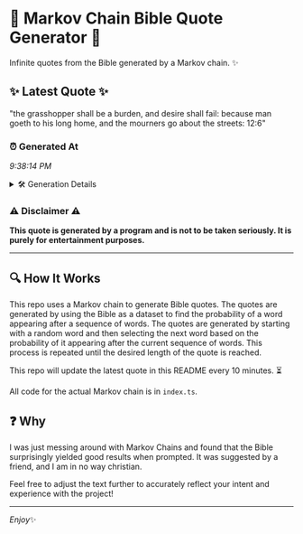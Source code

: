# 📖 Markov Chain Bible Quote Generator 📖

Infinite quotes from the Bible generated by a Markov chain. ✨

## ✨ Latest Quote ✨
"the grasshopper shall be a burden, and desire shall fail: because man goeth to his long home, and the mourners go about the streets: 12:6"

### ⏰ Generated At
*9:38:14 PM*

<details>
    <summary>🛠️ Generation Details</summary>
    <p>
        <strong>🌱 Seed:</strong> the<br>
        <strong>🔄 Iterations:</strong> 24<br>
        <strong>📜 Context History:</strong><br>[ the ]: grasshopper<br>[ the, grasshopper ]: shall<br>[ the, grasshopper, shall ]: be<br>[ the, grasshopper, shall, be ]: a<br>[ the, grasshopper, shall, be, a ]: burden,<br>[ the, grasshopper, shall, be, a, burden, ]: and<br>[ grasshopper, shall, be, a, burden,, and ]: desire<br>[ shall, be, a, burden,, and, desire ]: shall<br>[ be, a, burden,, and, desire, shall ]: fail:<br>[ a, burden,, and, desire, shall, fail: ]: because<br>[ burden,, and, desire, shall, fail:, because ]: man<br>[ and, desire, shall, fail:, because, man ]: goeth<br>[ desire, shall, fail:, because, man, goeth ]: to<br>[ shall, fail:, because, man, goeth, to ]: his<br>[ fail:, because, man, goeth, to, his ]: long<br>[ because, man, goeth, to, his, long ]: home,<br>[ man, goeth, to, his, long, home, ]: and<br>[ goeth, to, his, long, home,, and ]: the<br>[ to, his, long, home,, and, the ]: mourners<br>[ his, long, home,, and, the, mourners ]: go<br>[ long, home,, and, the, mourners, go ]: about<br>[ home,, and, the, mourners, go, about ]: the<br>[ and, the, mourners, go, about, the ]: streets:<br>[ the, mourners, go, about, the, streets: ]: 12:6<br>
    </p>
</details>

### ⚠️ Disclaimer ⚠️
**This quote is generated by a program and is not to be taken seriously. It is purely for entertainment purposes.**

---

## 🔍 How It Works

This repo uses a Markov chain to generate Bible quotes. The quotes are generated by using the Bible as a dataset to find the probability of a word appearing after a sequence of words. The quotes are generated by starting with a random word and then selecting the next word based on the probability of it appearing after the current sequence of words. This process is repeated until the desired length of the quote is reached.

This repo will update the latest quote in this README every 10 minutes. ⏳

All code for the actual Markov chain is in `index.ts`.

## ❓ Why

I was just messing around with Markov Chains and found that the Bible surprisingly yielded good results when prompted. 
It was suggested by a friend, and I am in no way christian.

Feel free to adjust the text further to accurately reflect your intent and experience with the project!

---

*Enjoy*✨

